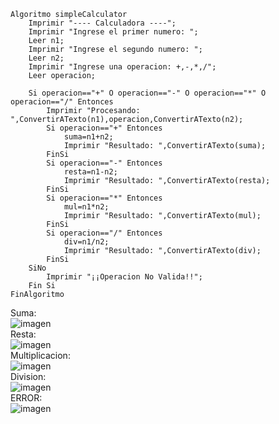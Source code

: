 ```
Algoritmo simpleCalculator
	Imprimir "---- Calculadora ----";
	Imprimir "Ingrese el primer numero: "; 
	Leer n1;
	Imprimir "Ingrese el segundo numero: "; 
	Leer n2;
	Imprimir "Ingrese una operacion: +,-,*,/";
	Leer operacion;	
	
	Si operacion=="+" O operacion=="-" O operacion=="*" O operacion=="/" Entonces	
		Imprimir "Procesando: ",ConvertirATexto(n1),operacion,ConvertirATexto(n2);
		Si operacion=="+" Entonces
			suma=n1+n2;
			Imprimir "Resultado: ",ConvertirATexto(suma);
		FinSi
		Si operacion=="-" Entonces
			resta=n1-n2;
			Imprimir "Resultado: ",ConvertirATexto(resta);
		FinSi
		Si operacion=="*" Entonces
			mul=n1*n2;
			Imprimir "Resultado: ",ConvertirATexto(mul);
		FinSi
		Si operacion=="/" Entonces
			div=n1/n2;
			Imprimir "Resultado: ",ConvertirATexto(div);
		FinSi
	SiNo
		Imprimir "¡¡Operacion No Valida!!";
	Fin Si
FinAlgoritmo
```
Suma: <br>
![imagen](https://user-images.githubusercontent.com/116420679/209032022-53d0e00c-7889-4923-b6d3-39639b163fa7.png) <br>
Resta: <br>
![imagen](https://user-images.githubusercontent.com/116420679/209032079-b30db83a-482b-4157-8966-61cd24d15028.png) <br>
Multiplicacion: <br>
![imagen](https://user-images.githubusercontent.com/116420679/209032144-c83c5147-fa5c-4ec9-b219-1eae05c07fbe.png) <br>
Division: <br>
![imagen](https://user-images.githubusercontent.com/116420679/209032186-4982d603-e91f-45ed-92de-3d1092cc0950.png) <br>
ERROR: <br>
![imagen](https://user-images.githubusercontent.com/116420679/209032233-b774c59e-abed-40f5-b591-cff117d25981.png) <br>
